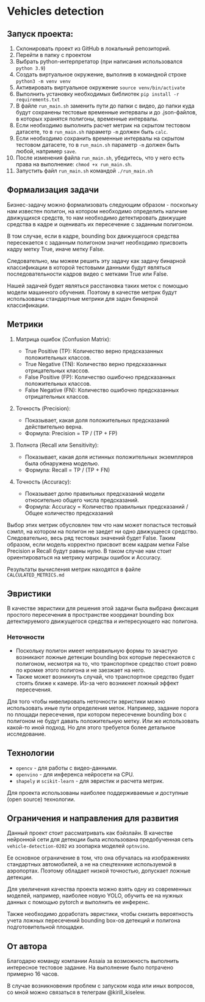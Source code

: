 # Vehicles detection

## Запуск проекта:
1. Склонировать проект из GitHub в локальный репозиторий.
2. Перейти в папку с проектом 
3. Выбрать python-интерпретатор (при написания использовался `python 3.9`)
4. Создать виртуальное окружение, выполнив в командной строке `python3 -m venv venv`
5. Активировать виртуальное окружение `source venv/bin/activate`
6. Выполнить установку необходимых библиотек `pip install -r requirements.txt`
7. В файле `run_main.sh` заменить пути до папки с видео, до папки куда будут сохранены тестовые временные интервалы и до .json-файлов, в которых хранятся полигоны, временные интервалы. 
8. Если необходимо выполнить расчет метрик на скрытом тестовом датасете, то в `run_main.sh` параметр `-m` должен быть `calc`. 
9. Если необходимо сохранить временные интервалы на скрытом тестовом датасете, то в `run_main.sh` параметр `-m` должен быть любой, например `save`. 
10. После изменения файла `run_main.sh`, убедитесь, что у него есть права на выполнение: `chmod +x run_main.sh`.
11. Запустить файл `run_main.sh` командой `./run_main.sh`

## Формализация задачи
Бизнес-задачу можно формализовать следующим образом - поскольку нам известен полигон, 
на котором необходимо определить наличие движущихся средств, то нам необходимо детектировать движущие средства в кадре и оценивать их пересечение с заданным полигоном.

В том случае, если в кадре, bounding box движущегося средства пересекается с заданным 
полигоном значит необходимо присвоить кадру метку True, иначе метку False.

Следовательно, мы можем решить эту задачу как задачу бинарной классификации в которой
тестовыми данными будут являться последовательности кадров видео с метками True или False.

Нашей задачей будет являться расстановка таких меток с помощью модели машинного обучения.
Поэтому в качестве метрик будут использованы стандартные метрики для задач бинарной классификации.

## Метрики
1. Матрица ошибок (Confusion Matrix):
   - True Positive (TP): Количество верно предсказанных положительных классов.
   - True Negative (TN): Количество верно предсказанных отрицательных классов.
   - False Positive (FP): Количество ошибочно предсказанных положительных классов.
   - False Negative (FN): Количество ошибочно предсказанных отрицательных классов.

2. Точность (Precision):
   - Показывает, какая доля положительных предсказаний действительно верна.
   - Формула: Precision = TP / (TP + FP)

3. Полнота (Recall или Sensitivity):
   - Показывает, какая доля истинных положительных экземпляров была обнаружена моделью.
   - Формула: Recall = TP / (TP + FN)

4. Точность (Accuracy):
   - Показывает долю правильных предсказаний модели относительно общего числа предсказаний.
   - Формула: Accuracy = Количество правильных предсказаний / Общее количество предсказаний

Выбор этих метрик обусловлен тем что нам может попасться тестовый сэмпл, на котором на
полигон не заедет ни одно движущееся средство. Следовательно, весь ряд тестовых значений 
будет False. Таким образом, если модель корректно присвоит всем кадрам метки False
Precision и Recall будут равны нулю. В таком случае нам стоит ориентироваться на 
метрику матрицы ошибок и Accuracy.

Результаты вычисления метрик находятся в файле `CALCULATED_METRICS.md`

## Эвристики
В качестве эвристики для решения этой задачи была выбрана фиксация простого пересечения 
в пространстве координат bounding box детектируемого движущегося средства и интересующего
нас полигона.

### Неточности
- Поскольку полигон имеет неправильную формы то зачастую возникают ложные детекции bounding box которые пересекаются с полигоном, несмотря на то, что транспортное средство стоит ровно по кромке этого полигона и не заезжает на него.
- Также может возникнуть случай, что транспортное средство будет стоять ближе к камере. Из-за чего возникнет ложный эффект пересечения.

Для того чтобы нивелировать неточности эвристики можно использовать иные пути определения
меток. Например, задание порога по площади пересечения, при котором пересечение bounding box 
с полигоном не будут давать положительную метку. Или же использовать какой-то иной подход.
Но для этого требуется более детальное исследование.

## Технологии
- `opencv` - для работы с видео-данными.
- `openvino` - для инференса нейросети на CPU.
- `shapely` и `scikit-learn` - для эвристик и расчета метрик. 

Для проекта использованы наиболее поддерживаемые и доступные (open source) технологии.

## Ограничения и направления для развития
Данный проект стоит рассматривать как бэйзлайн. В качестве нейронной сети для детекции
была использована предобученная сеть `vehicle-detection-0202` из зоопарка моделей `optnvino`.

Ее основное ограничение в том, что она обучалась на изображениях стандартных автомобилей,
а не на спецтехнике используемой в аэропортах. Поэтому обладает низкой точностью, допускает ложные детекции.

Для увеличения качества проекта можно взять одну из современных моделей, например,
наиболее новую YOLO, обучить ее на нужных данных с помощью pytorch и выполнить ее инференс.

Также необходимо доработать эвристики, чтобы снизить вероятность учета ложных пересечений
bounding box-ов детекций и полигона подготовительной площадки.

## От автора
Благодарю команду компании Assaia за возможность выполнить интересное тестовое задание.
На выполнение было потрачено примерно 16 часов.

В случае возникновения проблем с запуском кода или иных вопросов, со мной можно связаться 
в телеграм @kirill_kiselew.